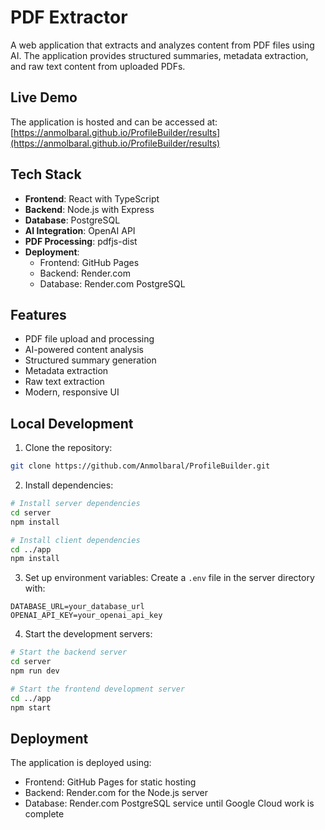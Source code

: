 # PDF Extractor

A web application that extracts and analyzes content from PDF files using AI. The application provides structured summaries, metadata extraction, and raw text content from uploaded PDFs.

## Live Demo

The application is hosted and can be accessed at: [https://anmolbaral.github.io/ProfileBuilder/results](https://anmolbaral.github.io/ProfileBuilder/results)

## Tech Stack

- **Frontend**: React with TypeScript
- **Backend**: Node.js with Express
- **Database**: PostgreSQL
- **AI Integration**: OpenAI API
- **PDF Processing**: pdfjs-dist
- **Deployment**: 
  - Frontend: GitHub Pages
  - Backend: Render.com
  - Database: Render.com PostgreSQL

## Features

- PDF file upload and processing
- AI-powered content analysis
- Structured summary generation
- Metadata extraction
- Raw text extraction
- Modern, responsive UI

## Local Development

1. Clone the repository:
```bash
git clone https://github.com/Anmolbaral/ProfileBuilder.git
```

2. Install dependencies:
```bash
# Install server dependencies
cd server
npm install

# Install client dependencies
cd ../app
npm install
```

3. Set up environment variables:
Create a `.env` file in the server directory with:
```
DATABASE_URL=your_database_url
OPENAI_API_KEY=your_openai_api_key
```

4. Start the development servers:
```bash
# Start the backend server
cd server
npm run dev

# Start the frontend development server
cd ../app
npm start
```

## Deployment

The application is deployed using:
- Frontend: GitHub Pages for static hosting
- Backend: Render.com for the Node.js server
- Database: Render.com PostgreSQL service until Google Cloud work is complete







